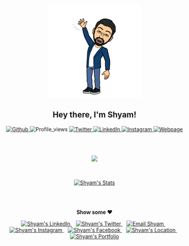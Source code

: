 <!--
Here are some ideas to get you started:

- 🔭 I’m currently working on ...
- 🌱 I’m currently learning ...
- 👯 I’m looking to collaborate on ...
- 🤔 I’m looking for help with ...
- 💬 Ask me about ...
- 📫 How to reach me: ...
- 😄 Pronouns: ...
- ⚡ Fun fact: ...
-->

<div>
  <p align="center"> <img width="250px" src="images/profile_hello_original.png" /> </p>
  <h2 align="center"> Hey there, I'm Shyam! </h2>
</div>

<p align="center">
  <a href="https://www.github.com/shyam31896/">
    <img alt="Github" src="https://img.shields.io/badge/-shyam31896-white?style=flat&logo=Github&logoColor=black&color=grey&labelColor=white&link=https://www.github.com/shyam31896/" />
  </a>
  <img alt="Profile_views" src="https://komarev.com/ghpvc/?username=shyam31896&label=Profile Views&color=00adf7&style=flat" />
  <a href="https://twitter.com/shyam_31896">
    <img alt="Twitter" src="https://img.shields.io/twitter/follow/shyam_31896?style=social&label=Follow&logo=twitter" />
  </a>
  <a href="https://www.linkedin.com/in/shyamsravikumar">
    <img alt="LinkedIn" src="https://img.shields.io/badge/-Shyam Ravikumar-blue?style=flat&logo=Linkedin&logoColor=white&link=https://www.linkedin.com/in/shyamsravikumar/" />
  </a>
  <a href="https://www.instagram.com/shyam_31896">
    <img alt="Instagram" src="https://img.shields.io/badge/-shyam_31896-black?style=flat&logo=Instagram&logoColor=#8a3ab9&link=https://www.instagram.com/shyam_31896/" />
  </a>
  <a href="https://shyam31896.github.io/">
    <img alt="Webpage" src="https://img.shields.io/badge/Visit-shyam31896-2648ff?style=flat&logo=google-chrome" />
  </a>
</p>

<br/>
<br/>

<p align="center">
  <a href="https://github.com/shyam31896">
    <img src="https://github-readme-stats.vercel.app/api/top-langs/?username=shyam31896&layout=compact&theme=dracula&hide=jupyter%20notebook" />
  </a>
</p>

<br/>

<p align="center">
  <a href="https://github.com/shyam31896">
    <img src="https://github-readme-stats.vercel.app/api?username=shyam31896&show_icons=true&theme=radical&line_height=27&include_all_commits=true&count_private=true&hide=issues" alt="Shyam's Stats"/>
  </a>
</p>

<br/>
<br/>

<p align="center"> <b> Show some ❤️ </b> </p>

<p align="center">
  <a href="https://linkedin.com/in/shyamsravikumar"> <img alt="Shyam's LinkedIn" width="22px" src="https://cdn.jsdelivr.net/npm/simple-icons@v3/icons/linkedin.svg" /> </a> &ensp;
  <a href="https://twitter.com/shyam_31896"> <img alt="Shyam's Twitter" width="22px" src="https://cdn.jsdelivr.net/npm/simple-icons@v3/icons/twitter.svg" /> </a> &ensp;
  <a href="mailto:shyam.ravikumar@usc.edu"> <img alt="Email Shyam " width="22px" src="https://cdn.jsdelivr.net/npm/simple-icons@v3/icons/gmail.svg" /> </a> &ensp;
  <a href="https://instagram.com/shyam_31896/"> <img alt="Shyam's Instagram" width="22px" src="https://cdn.jsdelivr.net/npm/simple-icons@v3/icons/instagram.svg" /> </a> &ensp;
  <a href="https://www.facebook.com/shyambon96/"> <img alt="Shyam's Facebook" width="22px" src="https://cdn.jsdelivr.net/npm/simple-icons@v3/icons/facebook.svg" /> </a> &ensp;
  <a href="http://maps.google.com/?q=Los%20Angeles,%20CA"> <img alt="Shyam's Location" width="22px" src="https://cdn.jsdelivr.net/npm/simple-icons@v3/icons/googlemaps.svg" /> </a> &ensp;
  <a href="http://shyam31896.github.io/"> <img alt="Shyam's Portfolio" width="22px" src="https://cdn.jsdelivr.net/npm/simple-icons@v3/icons/googlechrome.svg" /> </a>
</p>
